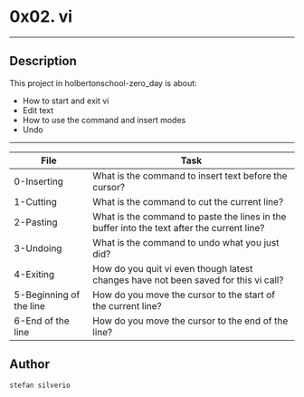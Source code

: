 # 0x02. vi
---
## Description

This project in holbertonschool-zero_day is about:
* How to start and exit vi
* Edit text
* How to use the command and insert modes
* Undo

---
File|Task
---|---
0-Inserting | What is the command to insert text before the cursor?
1-Cutting | What is the command to cut the current line?
2-Pasting | What is the command to paste the lines in the buffer into the text after the current line?
3-Undoing | What is the command to undo what you just did?
4-Exiting | How do you quit vi even though latest changes have not been saved for this vi call?
5-Beginning of the line | How do you move the cursor to the start of the current line?
6-End of the line | How do you move the cursor to the end of the line?

## Author
`stefan silverio`
